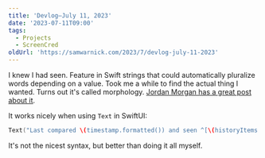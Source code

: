 ```yaml
---
title: 'Devlog—July 11, 2023'
date: '2023-07-11T09:00'
tags:
  - Projects
  - ScreenCred
oldUrl: 'https://samwarnick.com/2023/7/devlog-july-11-2023'
---
```


I knew I had seen. Feature in Swift strings that could automatically pluralize words depending on a value. Took me a while to find the actual thing I wanted. Turns out it's called morphology. [Jordan Morgan has a great post about it](https://www.swiftjectivec.com/morphology-in-ios-with-automatic-grammar-agreement/).

It works nicely when using `Text` in SwiftUI:

```swift
Text("Last compared \(timestamp.formatted()) and seen ^[\(historyItems.count) time](inflect: true)")
```

It's not the nicest syntax, but better than doing it all myself.
